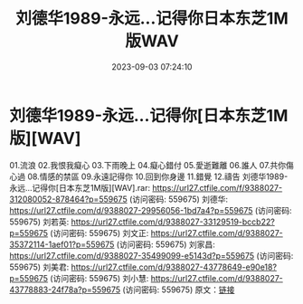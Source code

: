 ﻿---
title: 刘德华1989-永远...记得你日本东芝1M版WAV
date: 2023-09-03 07:24:10
categories: WAV车载音乐、镜像
tags: 华语中文
---
# 刘德华1989-永远...记得你[日本东芝1M版][WAV]

01.流浪
02.我恨我癡心
03.下雨晚上
04.癡心錯付
05.愛逝難離
06.誰人
07.共你傷心過
08.情感的禁區
09.永遠記得你
10.回到你身邊
11.錯覺
12.禱告
刘德华1989-永远...记得你[日本东芝1M版][WAV].rar: https://url27.ctfile.com/f/9388027-312080052-878464?p=559675
(访问密码: 559675)
刘德华: https://url27.ctfile.com/d/9388027-29956056-1bd7a4?p=559675
(访问密码: 559675)
刘若英: https://url27.ctfile.com/d/9388027-33129519-bccb22?p=559675
(访问密码: 559675)
刘文正: https://url27.ctfile.com/d/9388027-35372114-1aef01?p=559675
(访问密码: 559675)
刘家昌: https://url27.ctfile.com/d/9388027-35499099-e5143d?p=559675
(访问密码: 559675)
刘美君: https://url27.ctfile.com/d/9388027-43778649-e90e18?p=559675
(访问密码: 559675)
刘小慧: https://url27.ctfile.com/d/9388027-43778883-24f78a?p=559675
(访问密码: 559675)
原文：[链接](https://blog.sina.com.cn/s/blog_1647c7e76010313bk.html)